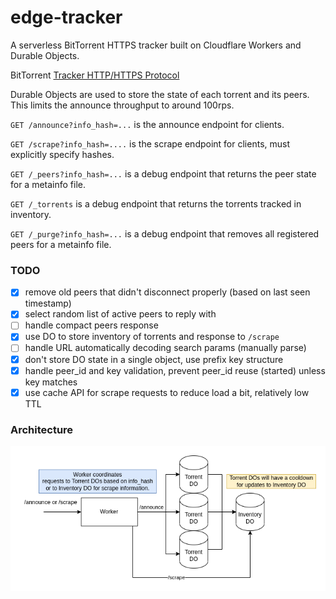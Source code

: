 # edge-tracker
A serverless BitTorrent HTTPS tracker built on Cloudflare Workers and Durable Objects.

BitTorrent [Tracker HTTP/HTTPS Protocol](https://wiki.theory.org/index.php/BitTorrentSpecification#Tracker_HTTP.2FHTTPS_Protocol)

Durable Objects are used to store the state of each torrent and its peers. This limits the announce throughput to around 100rps.


`GET /announce?info_hash=...` is the announce endpoint for clients.

`GET /scrape?info_hash=....` is the scrape endpoint for clients, must explicitly specify hashes.

`GET /_peers?info_hash=...` is a debug endpoint that returns the peer state for a metainfo file.

`GET /_torrents` is a debug endpoint that returns the torrents tracked in inventory.

`GET /_purge?info_hash=...` is a debug endpoint that removes all registered peers for a metainfo file.


### TODO
- [x] remove old peers that didn't disconnect properly (based on last seen timestamp)
- [x] select random list of active peers to reply with
- [ ] handle compact peers response
- [x] use DO to store inventory of torrents and response to `/scrape`
- [ ] handle URL automatically decoding search params (manually parse)
- [x] don't store DO state in a single object, use prefix key structure
- [x] handle peer_id and key validation, prevent peer_id reuse (started) unless key matches
- [x] use cache API for scrape requests to reduce load a bit, relatively low TTL
### Architecture

![diagram](edge-tracker.drawio.png)
